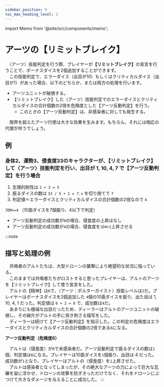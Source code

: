 ```yaml
---
sidebar_position: 9
toc_max_heading_level: 2
---
```


import Memo from '@site/src/components/memo';

# アーツの【リミットブレイク】

　〈アーツ〉技能判定を行う際、プレイヤーが<b>【リミットブレイク】</b>の宣言を行うことで、ボーナスダイスを2個追加することができます。  
　この技能判定で、エラーダイス（出目が10）もしくはクリティカルダイス（出目が1）があった場合、以下のどちらか、または両方の処理を行います。

- アーツユニットが破損する。
- 【リミットブレイク】した〈アーツ〉技能判定でのエラーダイスとクリティカルダイスの合計個数の2倍を危険度とした【アーツ反動判定】を行う。
  - このときの【アーツ反動判定】は、非感染者に対しても発生する。

<Memo>
　限界を超えたアーツ行使は大きな効果を生みます。もちろん、それには相応の代償が伴うでしょう。
</Memo>

## 例

### 身体2、運勢3、侵食度33のキャラクターが、【リミットブレイク】して〈アーツ〉技能判定を行い、出目が 1, 10, 4, 7 で【アーツ反動判定】を行う場合

1. 生理的耐性は `2 + 3 = 5`
2. 振るダイスの数は `33 / 5 + 1 = 7.x` を切り捨てて `7`
3. 判定値＝エラーダイスとクリティカルダイスの合計個数の2倍なので `4`

`7DM<=4` （10面ダイスを7個振り、4以下で判定）

- アーツ反動判定の成功数が`0`の場合、侵食度の上昇はなし
- アーツ反動判定の成功数が`4`の場合、侵食度を`1D4+1`上昇させる

:::note
## 描写と処理の例

　共鳴者のアルトたちは、大型ドローンの襲撃により絶望的な状況に陥っている。  
　このままでは共鳴者たちがロストすると思ったプレイヤーは、アルトのアーツを【リミットブレイク】して使う宣言をした。  
　アルトの【精神】は`6`で、〈アーツ：ポルターガイスト〉技能レベルは`2`だ。プレイヤーはボーナスダイスを2個追加した `4`個の10面ダイスを振り、出た目は 1, 10, 4, 1 だった。判定値は `6 + 2 = 8` で、成功数は`4`だ。  
　あまりにも極端な出目だったため、ディーラーはアルトのアーツユニットの破損し、その破片がアルトの手に突き刺さる描写をした。  
　ディーラーは続けて【アーツ反動判定】を指示した。この判定の危険度はエラーダイスとクリティカルダイスの合計個数の2倍である`6`になる。

**アーツ反動判定（危険度6）**

　アルトは〈侵食度〉が`0`で未感染者だ。アーツ反動判定で振るダイスの数は`1`個、判定値は`6`になる。プレイヤーは10面ダイスを`1`個振り、出目は 4 だった。成功数が`1`となり、プレイヤーはアルトの〈侵食度〉を`1`上昇させた。  
　アルトは感染者となってしまったが、その絶大なアーツの力によって巨大な瓦礫を宙に浮かせ、ドローンの攻撃を防ぎきっただけでなく、それをドローンにぶつけて大きなダメージを与えることに成功した。
:::
